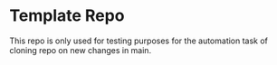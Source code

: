 # Template Repo

This repo is only used for testing purposes for the automation task of cloning repo on new changes in main.